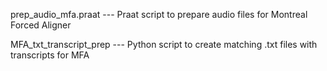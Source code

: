 prep_audio_mfa.praat --- Praat script to prepare audio files for Montreal Forced Aligner

MFA_txt_transcript_prep --- Python script to create matching .txt files with transcripts for MFA
